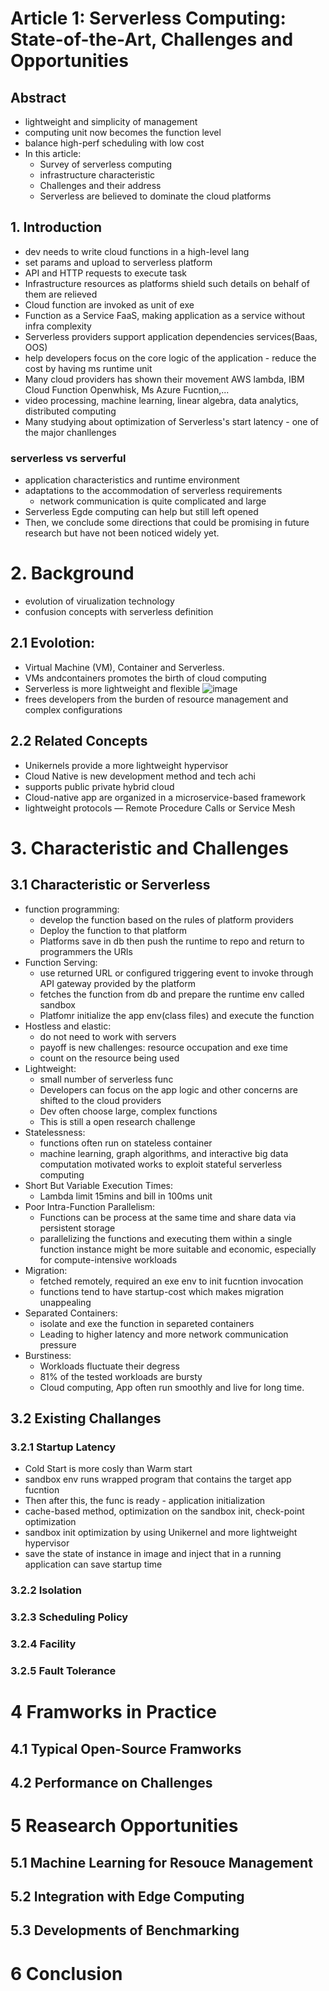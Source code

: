 # Article 1: Serverless Computing: State-of-the-Art, Challenges and Opportunities

## Abstract
- lightweight and simplicity of management
- computing unit now becomes the function level
- balance high-perf scheduling with low cost
- In this article:
  + Survey of serverless computing
  + infrastructure characteristic
  + Challenges and their address
  + Serverless are believed to dominate the cloud platforms
 
## 1. Introduction
- dev needs to write cloud functions in a high-level lang
- set params and upload to serverless platform
- API and HTTP requests to execute task
- Infrastructure resources as platforms shield such details on behalf of them are relieved
- Cloud function are invoked as unit of exe
- Function as a Service FaaS, making application as a service without infra complexity
- Serverless providers support application dependencies services(Baas, OOS)
- help developers focus on the core logic of the application - reduce the cost by having ms runtime unit
- Many cloud providers has shown their movement AWS lambda, IBM Cloud Function Openwhisk, Ms Azure Fucntion,...
- video processing, machine learning, linear algebra, data analytics, distributed computing
- Many studying about optimization of Serverless's start latency - one of the major chanllenges

### serverless vs serverful
- application characteristics and runtime environment
- adaptations to the accommodation of serverless requirements
  + network communication is quite complicated and large
- Serverless Egde computing can help but still left opened
- Then, we conclude some directions that could be promising in future research but have not been noticed widely yet.

# 2. Background
- evolution of virualization technology
- confusion concepts with serverless definition

## 2.1 Evolotion:
- Virtual Machine (VM), Container and Serverless.
- VMs andcontainers promotes the birth of cloud computing
- Serverless is more lightweight and flexible
![image](https://github.com/user-attachments/assets/6d8d8667-99ab-4382-ac3f-74ce09a8727e)
- frees developers from the burden of resource management and complex configurations

## 2.2 Related Concepts
- Unikernels provide a more lightweight hypervisor
- Cloud Native is new development method and tech achi
- supports public private hybrid cloud
- Cloud-native app are organized in a microservice-based framework
- lightweight protocols — Remote Procedure Calls or Service Mesh

# 3. Characteristic and Challenges
## 3.1 Characteristic or Serverless
- function programming:
  + develop the function based on the rules of platform providers
  + Deploy the function to that platform
  + Platforms save in db then push the runtime to repo and return to programmers the URls
- Function Serving:
  + use returned URL or configured triggering event to invoke through API gateway provided by the platform
  + fetches the function from db and prepare the runtime env called sandbox
  + Platfomr initialize the app env(class files) and execute the function
- Hostless and elastic:
  + do not need to work with servers
  + payoff is new challenges: resource occupation and exe time
  + count on the resource being used
- Lightweight:
  + small number of serverless func
  + Developers can focus on the app logic and other concerns are shifted to the cloud providers
  + Dev often choose large, complex functions
  + This is still a open research challenge
- Statelessness:
  + functions often run on stateless container
  + machine learning, graph algorithms, and interactive big data computation motivated works to exploit stateful serverless computing
- Short But Variable Execution Times:
  + Lambda limit 15mins and bill in 100ms unit
- Poor Intra-Function Parallelism:
  + Functions can be process at the same time and share data via persistent storage
  + parallelizing the functions and executing them within a single function instance might be more suitable and economic, especially for compute-intensive workloads
- Migration:
  + fetched remotely, required an exe env to init fucntion invocation
  + functions tend to have startup-cost which makes migration unappealing
- Separated Containers:
  + isolate and exe the function in separeted containers
  + Leading to higher latency and more network communication pressure
- Burstiness:
  + Workloads fluctuate their degress
  + 81% of the tested workloads are bursty
  + Cloud computing, App often run smoothly and live for long time.
## 3.2 Existing Challanges
### 3.2.1 Startup Latency
- Cold Start is more cosly than Warm start
- sandbox env runs wrapped program that contains the target app fucntion
- Then after this, the func is ready - application initialization
- cache-based method, optimization on the sandbox init, check-point optimization
- sandbox init optimization by using Unikernel and more lightweight hypervisor
- save the state of instance in image and inject that in a running application can save startup time
### 3.2.2 Isolation
### 3.2.3 Scheduling Policy
### 3.2.4 Facility
### 3.2.5 Fault Tolerance

# 4 Framworks in Practice
## 4.1 Typical Open-Source Framworks
## 4.2 Performance on Challenges

# 5 Reasearch Opportunities
## 5.1 Machine Learning for Resouce Management
## 5.2 Integration with Edge Computing
## 5.3 Developments of Benchmarking

# 6 Conclusion
